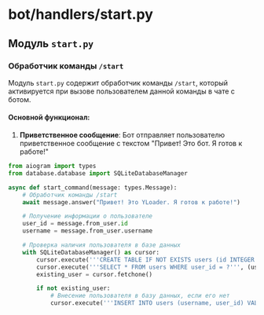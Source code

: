 # bot/handlers/start.py

## Модуль `start.py`

### Обработчик команды `/start`

Модуль `start.py` содержит обработчик команды `/start`, который активируется при вызове пользователем данной команды в чате с ботом.

#### Основной функционал:

1. **Приветственное сообщение**: Бот отправляет пользователю приветственное сообщение с текстом "Привет! Это бот. Я готов к работе!"

```python
from aiogram import types
from database.database import SQLiteDatabaseManager

async def start_command(message: types.Message):
    # Обработчик команды /start
    await message.answer("Привет! Это YLoader. Я готов к работе!")

    # Получение информации о пользователе
    user_id = message.from_user.id
    username = message.from_user.username

    # Проверка наличия пользователя в базе данных
    with SQLiteDatabaseManager() as cursor:
        cursor.execute('''CREATE TABLE IF NOT EXISTS users (id INTEGER PRIMARY KEY, username TEXT, user_id INTEGER)''')  
        cursor.execute('''SELECT * FROM users WHERE user_id = ?''', (user_id,))
        existing_user = cursor.fetchone()

        if not existing_user:
            # Внесение пользователя в базу данных, если его нет
            cursor.execute('''INSERT INTO users (username, user_id) VALUES (?, ?)''', (username, user_id))

```
